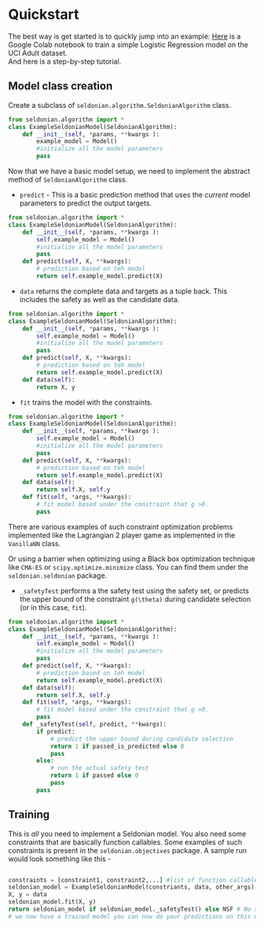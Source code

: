 # Quickstart
The best way is get started is to quickly jump into an example: [Here](https://colab.research.google.com/github/hannanabdul55/seldonian-fairness/blob/master/logistic_regression_seldonian.ipynb) is a Google Colab notebook to train a simple Logistic Regression model on the UCI Adult dataset.  
And here is a step-by-step tutorial.
## Model class creation
Create a subclass of `seldonian.algorithm.SeldonianAlgorithm` class. 
```python
from seldonian.algorithm import *
class ExampleSeldonianModel(SeldonianAlgorithm):
    def __init__(self, *params, **kwargs ): 
        example_model = Model()
        #initialize all the model parameters
        pass

```

Now that we have a basic model setup, we need to implement the abstract method of `SeldonianAlgorithm` class. 

- `predict` - This is a basic prediction method that uses the _current_ model parameters to predict the output targets.
```python
from seldonian.algorithm import *
class ExampleSeldonianModel(SeldonianAlgorithm):
    def __init__(self, *params, **kwargs ): 
        self.example_model = Model()
        #initialize all the model parameters
        pass
    def predict(self, X, **kwargs):
        # prediction based on teh model
        return self.example_model.predict(X)
```

- `data` returns the complete data and targets as a tuple back. This includes the safety as well as the candidate data. 
```python
from seldonian.algorithm import *
class ExampleSeldonianModel(SeldonianAlgorithm):
    def __init__(self, *params, **kwargs ): 
        self.example_model = Model()
        #initialize all the model parameters
        pass
    def predict(self, X, **kwargs):
        # prediction based on teh model
        return self.example_model.predict(X)
    def data(self):
        return X, y
```

- `fit` trains the model with the constraints. 
```python
from seldonian.algorithm import *
class ExampleSeldonianModel(SeldonianAlgorithm):
    def __init__(self, *params, **kwargs ): 
        self.example_model = Model()
        #initialize all the model parameters
        pass
    def predict(self, X, **kwargs):
        # prediction based on teh model
        return self.example_model.predict(X)
    def data(self):
        return self.X, self.y
    def fit(self, *args, **kwargs):
        # fit model based under the constraint that g >0. 
        pass
```
There are various examples of such constraint optimization problems implemented like the Lagrangian 2 player game as implemented in the `VanillaNN` class.  

Or using a barrier when optimizing using a Black box optimization technique like `CMA-ES` or `scipy.optimize.minimize` class. You can find them under the `seldonian.seldonian` package.  

- `_safetyTest` performs a the safety test using the safety set, or predicts the upper bound of the constraint `g(\theta)` during candidate selection (or in this case, `fit`).
```python
from seldonian.algorithm import *
class ExampleSeldonianModel(SeldonianAlgorithm):
    def __init__(self, *params, **kwargs ): 
        self.example_model = Model()
        #initialize all the model parameters
        pass
    def predict(self, X, **kwargs):
        # prediction based on teh model
        return self.example_model.predict(X)
    def data(self):
        return self.X, self.y
    def fit(self, *args, **kwargs):
        # fit model based under the constraint that g >0. 
        pass
    def _safetyTest(self, predict, **kwargs):
        if predict:
            # predict the upper bound during candidate selection
            return 1 if passed_is_predicted else 0 
            pass
        else:
            # run the actual safety test
            return 1 if passed else 0
            pass
        pass
```

## Training
This is _all_ you need to implement a Seldonian model. You also need some constraints that are basically function callables. Some examples of such constraints is present in the `seldonian.objectives` package. A sample run would look something like this - 
```python

constraints = [constraint1, constraint2,...] #list of function callables
seldonian_model = ExampleSeldonianModel(constriants, data, other_args)
X, y = data
seldonian_model.fit(X, y)
return seldonian_model if seldonian_model._safetyTest() else NSF # No solution found
# we now have a trained model you can now do your predictions on this model
```  
